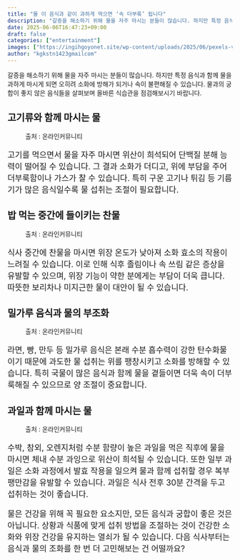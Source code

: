 ```yaml
---
title: "물 이 음식과 같이 과하게 먹으면 ‘속 더부룩’ 됩니다"
description: "갈증을 해소하기 위해 물을 자주 마시는 분들이 많습니다. 하지만 특정 음식과 함께 물을 과하게 마시게 되면 오히려 소화에 방해가 되거나 속이 불편해질 수 있습니다. 물과의 궁합이 좋지 않은 음식들을 살펴보며 올바른 식습관을 점검해보시기 바랍니다."
date: 2025-06-06T16:47:23+09:00
draft: false
categories: ["entertainment"]
images: ["https://ingihgoyonet.site/wp-content/uploads/2025/06/pexels-vanmalidate-769289-1024x683.jpg", "https://ingihgoyonet.site/wp-content/uploads/2025/06/pexels-alesiakozik-6544376-1024x683.jpg", "https://ingihgoyonet.site/wp-content/uploads/2025/06/pexels-mariana-kurnyk-844465-1775043-1-1024x683.jpg", "https://ingihgoyonet.site/wp-content/uploads/2025/06/pexels-janetrangdoan-1128678-1024x683.jpg"]
author: "kgkstn1423gmailcom"
---
```


<p>갈증을 해소하기 위해 물을 자주 마시는 분들이 많습니다. 하지만 특정 음식과 함께 물을 과하게 마시게 되면 오히려 소화에 방해가 되거나 속이 불편해질 수 있습니다. 물과의 궁합이 좋지 않은 음식들을 살펴보며 올바른 식습관을 점검해보시기 바랍니다.</p> <h2 >고기류와 함께 마시는 물</h2> <figure ><img src="https://ingihgoyonet.site/wp-content/uploads/2025/06/pexels-vanmalidate-769289-1024x683.jpg" alt="" style="aspect-ratio:16/9;object-fit:cover"/><figcaption >출처 : 온라인커뮤니티</figcaption></figure> <p style="font-size:18px">고기를 먹으면서 물을 자주 마시면 위산이 희석되어 단백질 분해 능력이 떨어질 수 있습니다. 그 결과 소화가 더디고, 위에 부담을 주어 더부룩함이나 가스가 찰 수 있습니다. 특히 구운 고기나 튀김 등 기름기가 많은 음식일수록 물 섭취는 조절이 필요합니다.</p> <h2 >밥 먹는 중간에 들이키는 찬물</h2> <figure ><img src="https://ingihgoyonet.site/wp-content/uploads/2025/06/pexels-alesiakozik-6544376-1024x683.jpg" alt="" style="aspect-ratio:16/9;object-fit:cover"/><figcaption >출처 : 온라인커뮤니티</figcaption></figure> <p style="font-size:18px">식사 중간에 찬물을 마시면 위장 온도가 낮아져 소화 효소의 작용이 느려질 수 있습니다. 이로 인해 식후 졸림이나 속 쓰림 같은 증상을 유발할 수 있으며, 위장 기능이 약한 분에게는 부담이 더욱 큽니다. 따뜻한 보리차나 미지근한 물이 대안이 될 수 있습니다.</p> <h2 >밀가루 음식과 물의 부조화</h2> <figure ><img src="https://ingihgoyonet.site/wp-content/uploads/2025/06/pexels-mariana-kurnyk-844465-1775043-1-1024x683.jpg" alt="" style="aspect-ratio:16/9;object-fit:cover"/><figcaption >출처 : 온라인커뮤니티</figcaption></figure> <p style="font-size:18px">라면, 빵, 만두 등 밀가루 음식은 본래 수분 흡수력이 강한 탄수화물이기 때문에 과도한 물 섭취는 위를 팽창시키고 소화를 방해할 수 있습니다. 특히 국물이 많은 음식과 함께 물을 곁들이면 더욱 속이 더부룩해질 수 있으므로 양 조절이 중요합니다.</p> <h2 >과일과 함께 마시는 물</h2> <figure ><img src="https://ingihgoyonet.site/wp-content/uploads/2025/06/pexels-janetrangdoan-1128678-1024x683.jpg" alt="" style="aspect-ratio:16/9;object-fit:cover"/><figcaption >출처 : 온라인커뮤니티</figcaption></figure> <p style="font-size:18px">수박, 참외, 오렌지처럼 수분 함량이 높은 과일을 먹은 직후에 물을 마시면 체내 수분 과잉으로 위산이 희석될 수 있습니다. 또한 일부 과일은 소화 과정에서 발효 작용을 일으켜 물과 함께 섭취할 경우 복부 팽만감을 유발할 수 있습니다. 과일은 식사 전후 30분 간격을 두고 섭취하는 것이 좋습니다.</p> <p style="font-size:18px">물은 건강을 위해 꼭 필요한 요소지만, 모든 음식과 궁합이 좋은 것은 아닙니다. 상황과 식품에 맞게 섭취 방법을 조절하는 것이 건강한 소화와 위장 건강을 유지하는 열쇠가 될 수 있습니다. 다음 식사부터는 음식과 물의 조화를 한 번 더 고민해보는 건 어떨까요?</p>